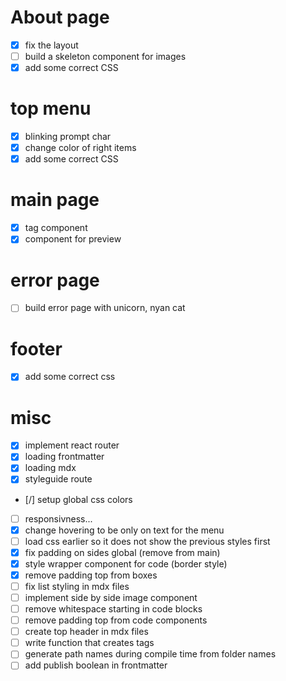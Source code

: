 # About page
- [x] fix the layout
- [ ] build a skeleton component for images
- [x] add some correct CSS

# top menu
- [x] blinking prompt char
- [x] change color of right items
- [x] add some correct CSS

# main page
- [x] tag component
- [x] component for preview

# error page
- [ ] build error page with unicorn, nyan cat

# footer
- [x] add some correct css

# misc
- [x] implement react router
- [x] loading frontmatter
- [x] loading mdx
- [x] styleguide route
- [/] setup global css colors
- [ ] responsivness...
- [x] change hovering to be only on text for the menu
- [ ] load css earlier so it does not show the previous styles first
- [x] fix padding on sides global (remove from main)
- [x] style wrapper component for code (border style)
- [x] remove padding top from boxes
- [ ] fix list styling in mdx files
- [ ] implement side by side image component
- [ ] remove whitespace starting in code blocks
- [ ] remove padding top from code components
- [ ] create top header in mdx files
- [ ] write function that creates tags
- [ ] generate path names during compile time from folder names
- [ ] add publish boolean in frontmatter
